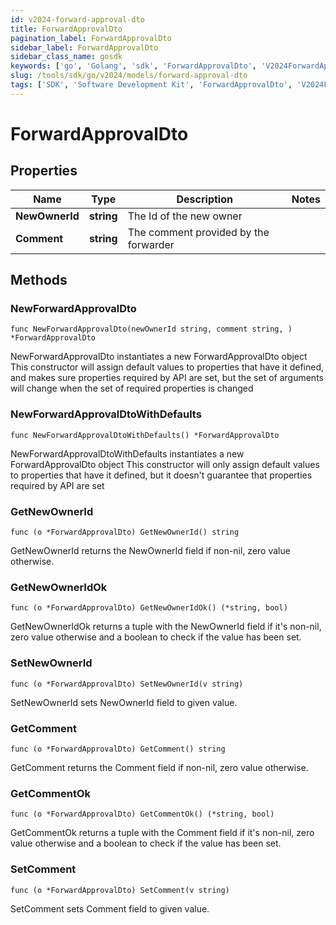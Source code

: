 ```yaml
---
id: v2024-forward-approval-dto
title: ForwardApprovalDto
pagination_label: ForwardApprovalDto
sidebar_label: ForwardApprovalDto
sidebar_class_name: gosdk
keywords: ['go', 'Golang', 'sdk', 'ForwardApprovalDto', 'V2024ForwardApprovalDto'] 
slug: /tools/sdk/go/v2024/models/forward-approval-dto
tags: ['SDK', 'Software Development Kit', 'ForwardApprovalDto', 'V2024ForwardApprovalDto']
---
```


# ForwardApprovalDto

## Properties

Name | Type | Description | Notes
------------ | ------------- | ------------- | -------------
**NewOwnerId** | **string** | The Id of the new owner | 
**Comment** | **string** | The comment provided by the forwarder | 

## Methods

### NewForwardApprovalDto

`func NewForwardApprovalDto(newOwnerId string, comment string, ) *ForwardApprovalDto`

NewForwardApprovalDto instantiates a new ForwardApprovalDto object
This constructor will assign default values to properties that have it defined,
and makes sure properties required by API are set, but the set of arguments
will change when the set of required properties is changed

### NewForwardApprovalDtoWithDefaults

`func NewForwardApprovalDtoWithDefaults() *ForwardApprovalDto`

NewForwardApprovalDtoWithDefaults instantiates a new ForwardApprovalDto object
This constructor will only assign default values to properties that have it defined,
but it doesn't guarantee that properties required by API are set

### GetNewOwnerId

`func (o *ForwardApprovalDto) GetNewOwnerId() string`

GetNewOwnerId returns the NewOwnerId field if non-nil, zero value otherwise.

### GetNewOwnerIdOk

`func (o *ForwardApprovalDto) GetNewOwnerIdOk() (*string, bool)`

GetNewOwnerIdOk returns a tuple with the NewOwnerId field if it's non-nil, zero value otherwise
and a boolean to check if the value has been set.

### SetNewOwnerId

`func (o *ForwardApprovalDto) SetNewOwnerId(v string)`

SetNewOwnerId sets NewOwnerId field to given value.


### GetComment

`func (o *ForwardApprovalDto) GetComment() string`

GetComment returns the Comment field if non-nil, zero value otherwise.

### GetCommentOk

`func (o *ForwardApprovalDto) GetCommentOk() (*string, bool)`

GetCommentOk returns a tuple with the Comment field if it's non-nil, zero value otherwise
and a boolean to check if the value has been set.

### SetComment

`func (o *ForwardApprovalDto) SetComment(v string)`

SetComment sets Comment field to given value.



